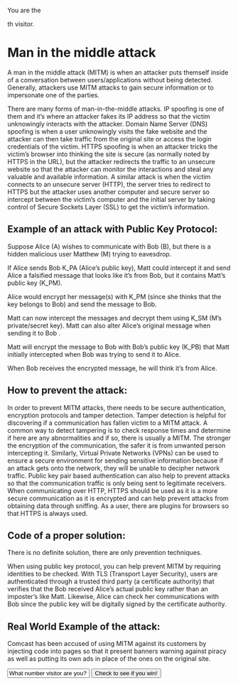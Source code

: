 You are the <p id="demo"></p>th visitor.

# Man in the middle attack                   

A man in the middle attack (MITM) is when an attacker puts themself inside of a conversation between users/applications without being detected. Generally, attackers use MITM attacks to gain secure information or to impersonate one of the parties. 
 
There are many forms of man-in-the-middle attacks. IP spoofing is one of them and it’s where an attacker fakes its IP address so that the victim unknowingly interacts with the attacker. Domain Name Server (DNS) spoofing is when a user unknowingly visits the fake website and the attacker can then take traffic from the original site or access the login credentials of the victim. HTTPS spoofing is when an attacker tricks the victim’s browser into thinking the site is secure (as normally noted by HTTPS in the URL), but the attacker redirects the traffic to an unsecure website so that the attacker can monitor the interactions and steal any valuable and available information. A similar attack is when the victim connects to an unsecure server (HTTP), the server tries to redirect to HTTPS but the attacker uses another computer and secure server so intercept between the victim’s computer and the initial server by taking control of Secure Sockets Layer (SSL) to get the victim’s information. 

## Example of an attack with Public Key Protocol:

Suppose Alice (A) wishes to communicate with Bob (B), but there is a hidden malicious user Matthew (M) trying to eavesdrop.  

If Alice sends Bob K_PA (Alice’s public key), Matt could intercept it and send Alice a falsified message that looks like it’s from Bob, but it contains Matt’s public key (K_PM). 

Alice would encrypt her message(s) with K_PM (since she thinks that the key belongs to Bob) and send the message to Bob. 

Matt can now intercept the messages and decrypt them using K_SM (M’s private/secret key). Matt can also alter Alice’s original message when sending it to Bob . 

Matt will encrypt the message to Bob with Bob’s public key (K_PB) that Matt initially intercepted when Bob was trying to send it to Alice. 

When Bob receives the encrypted message, he will think it’s from Alice. 
 
## How to prevent the attack: 

In order to prevent MITM attacks, there needs to be secure authentication, encryption protocols and tamper detection. Tamper detection is helpful for discovering if a communication has fallen victim to a MITM attack. A common way to detect tampering is to check response times and determine if here are any abnormalities and if so, there is usually a MITM. The stronger the encryption of the communication, the safer it is from unwanted person intercepting it. Similarly, Virtual Private Networks (VPNs) can be used to ensure a secure environment for sending sensitive information because if an attack gets onto the network, they will be unable to decipher network traffic. Public key pair based authentication can also help to prevent attacks so that the communication traffic is only being sent to legitimate receivers. When communicating over HTTP, HTTPS should be used as it is a more secure communication as it is encrypted and can help prevent attacks from obtaining data through sniffing. As a user, there are plugins for browsers so that HTTPS is always used. 

## Code of a proper solution: 
 
There is no definite solution, there are only prevention techniques.

When using public key protocol, you can help prevent MITM by requiring identities to be checked. With TLS (Transport Layer Security), users are authenticated through a trusted third party (a certificate authority) that verifies that the Bob received Alice’s actual public key rather than an imposter’s like Matt. Likewise, Alice can check her communications with Bob since the public key will be digitally signed by the certificate authority.

## Real World Example of the attack:

Comcast has been accused of using MITM against its customers by injecting code into pages so that it present banners warning against piracy as well as putting its own ads in place of the ones on the original site. 

<body>
<input id="fake" type="text" value="What number visitor are you? The 1000th visitor wins a special prize!" onclick=submitClick()>
<button type="button">Check to see if you win!</button>
<p id="result"></p>
</body>

<script type="text/javascript">
	
	document.getElementById("demo").innerHTML = Math.floor((Math.random() * 1000) + 1);;
    	function submitClick() {
      		var num = document.getElementById("fake").value;
          var str = document.getElementById("result");
      		if (num == 1000) {
			      str.innerHTML = "Congratulations! You won!"
      		} else {
        		str.innerHTML = "I'm sorry, you are not the 1000th visitor."
      		}
    	}
</script>

